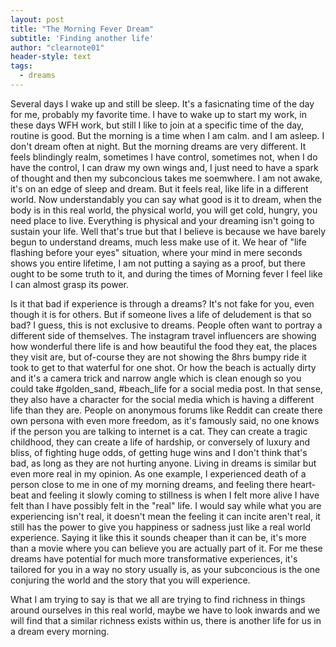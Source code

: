 ```yaml
---
layout: post
title: "The Morning Fever Dream"
subtitle: 'Finding another life'
author: "clearnote01"
header-style: text
tags:
  - dreams
---
```


Several days I wake up and still be sleep. It's a fasicnating time of the day for me, probably my favorite time. I have to wake up to start my work, in these days WFH work, but still I like to join at a specific time of the day, routine is good. But the morning is a time when I am calm. and I am asleep. I don't dream often at night. But the morning dreams are very different. It feels blindingly realm, sometimes I have control, sometimes not, when I do have the control, I can draw my own wings and, I just need to have a spark of thought and then my subconcious takes me soemwhere. I am not awake, it's on an edge of sleep and dream. But it feels real, like life in a different world. Now understandably you can say what good is it to dream, when the body is in this real world, the physical world, you will get cold, hungry, you need place to live. Everything is physical and your dreaming isn't going to sustain your life. Well that's true but that I believe is because we have barely begun to understand dreams, much less make use of it. We hear of "life flashing before your eyes" situation, where your mind in mere seconds shows you entire lifetime, I am not putting a saying as a proof, but there ought to be some truth to it, and during the times of Morning fever I feel like I can almost grasp its power.

Is it that bad if experience is through a dreams? It's not fake for you, even though it is for others. But if someone lives a life of deludement is that so bad? I guess, this is not exclusive to dreams. People often want to portray a different side of themselves. The instagram travel influencers are showing how wonderful there life is and how beautiful the food they eat, the places they visit are, but of-course they are not showing the 8hrs bumpy ride it took to get to that waterful for one shot. Or how the beach is actually dirty and it's a camera trick and narrow angle which is clean enough so you could take #golden_sand, #beach_life for a social media post. In that sense, they also have a character for the social media which is having a different life than they are. People on anonymous forums like Reddit can create there own persona with even more freedom, as it's famously said, no one knows if the person you are talking to internet is a cat. They can create a tragic childhood, they can create a life of hardship, or conversely of luxury and bliss, of fighting huge odds, of getting huge wins and I don't think that's bad, as long as they are not hurting anyone. Living in dreams is similar but even more real in my opinion. As one example, I experienced death of a person close to me in one of my morning dreams, and feeling there heart-beat and feeling it slowly coming to stillness is when I felt more alive I have felt than I have possibly felt in the "real" life. I would say while what you are experiencing isn't real, it doesn't mean the feeling it can incite aren't real, it still has the power to give you happiness or sadness just like a real world experience. Saying it like this it sounds cheaper than it can be, it's more than a movie where you can believe you are actually part of it. For me these dreams have potential for much more transformative experiences, it's tailored for you in a way no story usually is, as your subconcious is the one conjuring the world and the story that you will experience.

What I am trying to say is that we all are trying to find richness in things around ourselves in this real world, maybe we have to look inwards and we will find that a similar richness exists within us, there is another life for us in a dream every morning.
